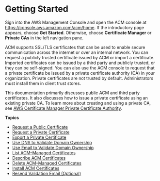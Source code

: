 # Getting Started<a name="gs"></a>

Sign into the AWS Management Console and open the ACM console at [https://console\.aws\.amazon\.com/acm/home](https://console.aws.amazon.com/acm/home)\. If the introductory page appears, choose **Get Started**\. Otherwise, choose **Certificate Manager** or **Private CAs** in the left navigation pane\. 

ACM supports SSL/TLS certificates that can be used to enable secure communication across the internet or over an internal network\. You can request a publicly trusted certificate issued by ACM or import a certificate\. Imported certificates can be issued by a third party and publicly trusted, or they can be self\-signed\. You can also use the ACM console to request that a private certificate be issued by a private certificate authority \(CA\) in your organization\. Private certificates are not trusted by default\. Administrators must install them in client trust stores\. 

This documentation primarily discusses public ACM and third party certificates\. It also discusses how to issue a private certificate using an existing private CA\. To learn more about creating and using a private CA, see [AWS Certificate Manager Private Certificate Authority](https://docs.aws.amazon.com/acm-pca/latest/userguide/PcaWelcome.html)\. 

**Topics**
+ [Request a Public Certificate](gs-acm-request-public.md)
+ [Request a Private Certificate](gs-acm-request-private.md)
+ [Export a Private Certificate](gs-acm-export-private.md)
+ [Use DNS to Validate Domain Ownership](gs-acm-validate-dns.md)
+ [Use Email to Validate Domain Ownership](gs-acm-validate-email.md)
+ [List ACM–Managed Certificates](gs-acm-list.md)
+ [Describe ACM Certificates](gs-acm-describe.md)
+ [Delete ACM–Managed Certificates](gs-acm-delete.md)
+ [Install ACM Certificates](gs-acm-install.md)
+ [Resend Validation Email \(Optional\)](gs-acm-resend.md)